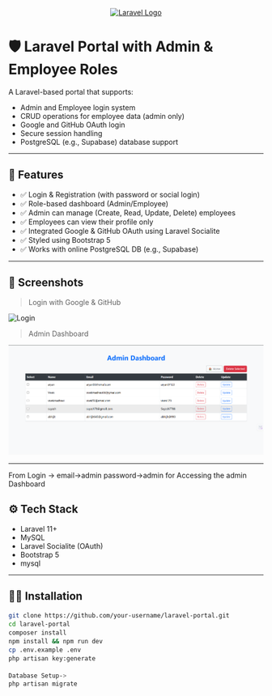 <p align="center"><a href="https://laravel.com" target="_blank"><img src="https://raw.githubusercontent.com/laravel/art/master/logo-lockup/5%20SVG/2%20CMYK/1%20Full%20Color/laravel-logolockup-cmyk-red.svg" width="400" alt="Laravel Logo"></a></p>

# 🛡️ Laravel Portal with Admin & Employee Roles

A Laravel-based portal that supports:
- Admin and Employee login system
- CRUD operations for employee data (admin only)
- Google and GitHub OAuth login
- Secure session handling
- PostgreSQL (e.g., Supabase) database support

---

## 🚀 Features

- ✅ Login & Registration (with password or social login)
- ✅ Role-based dashboard (Admin/Employee)
- ✅ Admin can manage (Create, Read, Update, Delete) employees
- ✅ Employees can view their profile only
- ✅ Integrated Google & GitHub OAuth using Laravel Socialite
- ✅ Styled using Bootstrap 5
- ✅ Works with online PostgreSQL DB (e.g., Supabase)

---

## 📸 Screenshots

> Login with Google & GitHub

![Login](screenshots/Dshboard.png)

> Admin Dashboard

![Dashboard](screenshots/AdminDashboard.png)

---
From Login ->
email->admin
password->admin
for Accessing the admin Dashboard

## ⚙️ Tech Stack

- Laravel 11+
- MySQL
- Laravel Socialite (OAuth)
- Bootstrap 5
- mysql

---

## 🧑‍💻 Installation

```bash
git clone https://github.com/your-username/laravel-portal.git
cd laravel-portal
composer install
npm install && npm run dev
cp .env.example .env
php artisan key:generate

Database Setup->
php artisan migrate




 
